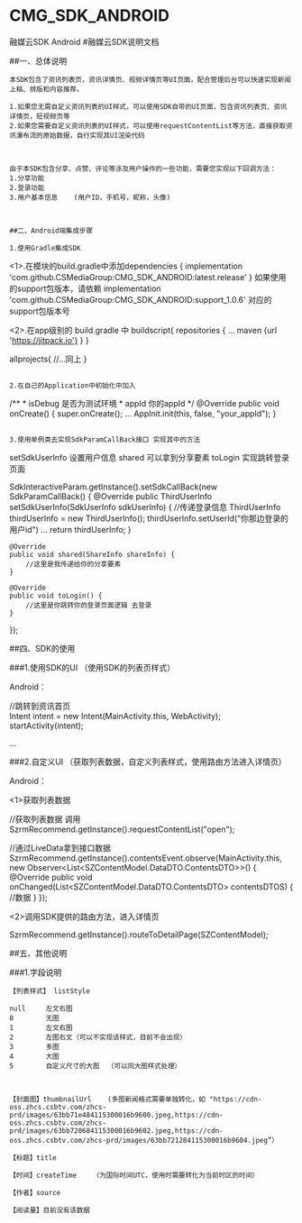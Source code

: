 # CMG_SDK_ANDROID
融媒云SDK Android
#融媒云SDK说明文档

##一、总体说明

```
本SDK包含了资讯列表页，资讯详情页、视频详情页等UI页面，配合管理后台可以快速实现新闻上稿、排版和内容推荐。

1.如果您无需自定义资讯列表的UI样式，可以使用SDK自带的UI页面，包含资讯列表页、资讯详情页，短视频页等
2.如果您需要自定义资讯列表的UI样式，可以使用requestContentList等方法，直接获取资讯瀑布流的原始数据，自行实现其UI渲染代码



由于本SDK包含分享、点赞、评论等涉及用户操作的一些功能，需要您实现以下回调方法：
1.分享功能
2.登录功能
3.用户基本信息	(用户ID，手机号，昵称，头像)



##二、Android端集成步骤

1.使用Gradle集成SDK

```
<1>.在模块的build.gradle中添加dependencies {
 implementation 'com.github.CSMediaGroup:CMG_SDK_ANDROID:latest.release'
}
如果使用的support包版本，请依赖 implementation 'com.github.CSMediaGroup:CMG_SDK_ANDROID:support_1.0.6' 对应的support包版本号


<2>.在app级别的 build.gradle 中 
buildscript{
repositories {
 		...
 		maven {url 'https://jitpack.io'}
 		}
}

allprojects{
	//...同上
}

```

2.在自己的Application中初始化中加入

```
   /**
     * isDebug 是否为测试环境
     * appId 你的appId
     */
    @Override
    public void onCreate() {
        super.onCreate();
        ...
 AppInit.init(this, false, "your_appId");
 }

```

3.使用单例类去实现SdkParamCallBack接口 实现其中的方法

```
setSdkUserInfo 设置用户信息
shared  可以拿到分享要素
toLogin 实现跳转登录页面

SdkInteractiveParam.getInstance().setSdkCallBack(new SdkParamCallBack() {
    @Override
    public ThirdUserInfo setSdkUserInfo(SdkUserInfo sdkUserInfo) {
        //传递登录信息
        ThirdUserInfo thirdUserInfo = new ThirdUserInfo();
        thirdUserInfo.setUserId("你那边登录的用户id")
        ...
        return thirdUserInfo;
    }

    @Override
    public void shared(ShareInfo shareInfo) {
        //这里是我传递给你的分享要素
    }

    @Override
    public void toLogin() {
        //这里是你跳转你的登录页面逻辑 去登录
    }
});


##四、SDK的使用

###1.使用SDK的UI （使用SDK的列表页样式）

Android：

//跳转到资讯首页  
Intent intent = new Intent(MainActivity.this, WebActivity);
startActivity(intent);

...

###2.自定义UI （获取列表数据，自定义列表样式，使用路由方法进入详情页）

Android：

<1>获取列表数据

//获取列表数据 调用
SzrmRecommend.getInstance().requestContentList("open");

//通过LiveData拿到接口数据
SzrmRecommend.getInstance().contentsEvent.observe(MainActivity.this, new Observer<List<SZContentModel.DataDTO.ContentsDTO>>() {
                    @Override
                    public void onChanged(List<SZContentModel.DataDTO.ContentsDTO> contentsDTOS) {
                    //数据
                    }
                });
                


<2>调用SDK提供的路由方法，进入详情页

SzrmRecommend.getInstance().routeToDetailPage(SZContentModel);


##五、其他说明

###1.字段说明
```
【列表样式】 listStyle

null     左文右图
0        无图
1        左文右图
2        左图右文（可以不实现该样式，目前不会出现）
3        多图
4        大图
5        自定义尺寸的大图  （可以同大图样式处理）



【封面图】thumbnailUrl    (多图新闻格式需要单独转化，如 "https://cdn-oss.zhcs.csbtv.com/zhcs-prd/images/63bb71e484115300016b9600.jpeg,https://cdn-oss.zhcs.csbtv.com/zhcs-prd/images/63bb720684115300016b9602.jpeg,https://cdn-oss.zhcs.csbtv.com/zhcs-prd/images/63bb721284115300016b9604.jpeg”）

【标题】title

【时间】createTime    （为国际时间UTC，使用时需要转化为当前时区的时间）

【作者】source

【阅读量】目前没有该数据
```
